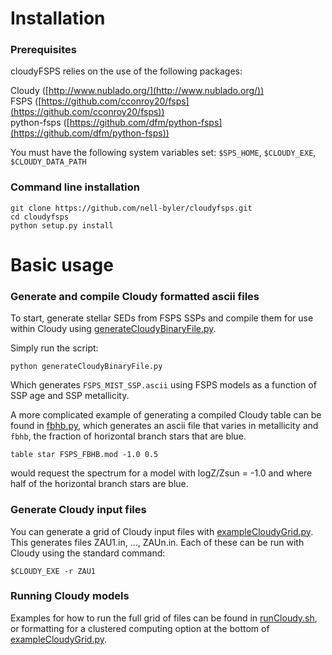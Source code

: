 
# Installation

### Prerequisites
cloudyFSPS relies on the use of the following packages:

Cloudy ([http://www.nublado.org/](http://www.nublado.org/))  
FSPS ([https://github.com/cconroy20/fsps](https://github.com/cconroy20/fsps))  
python-fsps ([https://github.com/dfm/python-fsps](https://github.com/dfm/python-fsps))  

You must have the following system variables set: 
`$SPS_HOME`, `$CLOUDY_EXE`, `$CLOUDY_DATA_PATH`

### Command line installation
```
git clone https://github.com/nell-byler/cloudyfsps.git 
cd cloudyfsps 
python setup.py install 
```
# Basic usage

### Generate and compile Cloudy formatted ascii files
To start, generate stellar SEDs from FSPS SSPs and compile them for use within Cloudy using [generateCloudyBinaryFile.py](https://github.com/nell-byler/cloudyfsps/blob/master/demos/generateCloudyBinaryFile.py).

Simply run the script:
```
python generateCloudyBinaryFile.py
```
Which generates `FSPS_MIST_SSP.ascii` using FSPS models as a function of SSP age and SSP metallicity.  


A more complicated example of generating a compiled Cloudy table can be found in [fbhb.py](https://github.com/nell-byler/cloudyfsps/blob/master/demos/fbhb.py), which generates an ascii file that varies in metallicity and `fbhb`, the fraction of horizontal branch stars that are blue.
```
table star FSPS_FBHB.mod -1.0 0.5
```
would request the spectrum for a model with logZ/Zsun = -1.0 and where half of the horizontal branch stars are blue.

### Generate Cloudy input files
You can generate a grid of Cloudy input files with [exampleCloudyGrid.py](https://github.com/nell-byler/cloudyfsps/blob/master/demos/exampleCloudyGrid.py). This generates files ZAU1.in, ..., ZAUn.in. Each of these can be run with Cloudy using the standard command:  
```
$CLOUDY_EXE -r ZAU1
```

### Running Cloudy models
Examples for how to run the full grid of files can be found in [runCloudy.sh](https://github.com/nell-byler/cloudyfsps/blob/master/scripts/runCloudy.sh), or formatting for a clustered computing option at the bottom of [exampleCloudyGrid.py](https://github.com/nell-byler/cloudyfsps/blob/master/demos/exampleCloudyGrid.py).

